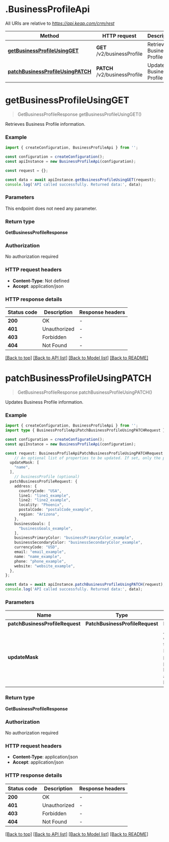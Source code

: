 # .BusinessProfileApi

All URIs are relative to *https://api.keap.com/crm/rest*

Method | HTTP request | Description
------------- | ------------- | -------------
[**getBusinessProfileUsingGET**](BusinessProfileApi.md#getBusinessProfileUsingGET) | **GET** /v2/businessProfile | Retrieve Business Profile
[**patchBusinessProfileUsingPATCH**](BusinessProfileApi.md#patchBusinessProfileUsingPATCH) | **PATCH** /v2/businessProfile | Update Business Profile


# **getBusinessProfileUsingGET**
> GetBusinessProfileResponse getBusinessProfileUsingGET()

Retrieves Business Profile information.

### Example


```typescript
import { createConfiguration, BusinessProfileApi } from '';

const configuration = createConfiguration();
const apiInstance = new BusinessProfileApi(configuration);

const request = {};

const data = await apiInstance.getBusinessProfileUsingGET(request);
console.log('API called successfully. Returned data:', data);
```


### Parameters
This endpoint does not need any parameter.


### Return type

**GetBusinessProfileResponse**

### Authorization

No authorization required

### HTTP request headers

 - **Content-Type**: Not defined
 - **Accept**: application/json


### HTTP response details
| Status code | Description | Response headers |
|-------------|-------------|------------------|
**200** | OK |  -  |
**401** | Unauthorized |  -  |
**403** | Forbidden |  -  |
**404** | Not Found |  -  |

[[Back to top]](#) [[Back to API list]](README.md#documentation-for-api-endpoints) [[Back to Model list]](README.md#documentation-for-models) [[Back to README]](README.md)

# **patchBusinessProfileUsingPATCH**
> GetBusinessProfileResponse patchBusinessProfileUsingPATCH()

Updates Business Profile information.

### Example


```typescript
import { createConfiguration, BusinessProfileApi } from '';
import type { BusinessProfileApiPatchBusinessProfileUsingPATCHRequest } from '';

const configuration = createConfiguration();
const apiInstance = new BusinessProfileApi(configuration);

const request: BusinessProfileApiPatchBusinessProfileUsingPATCHRequest = {
    // An optional list of properties to be updated. If set, only the provided properties will be updated and others will be skipped. (optional)
  updateMask: [
    "name",
  ],
    // businessProfile (optional)
  patchBusinessProfileRequest: {
    address: {
      countryCode: "USA",
      line1: "line1_example",
      line2: "line2_example",
      locality: "Phoenix",
      postalCode: "postalCode_example",
      region: "Arizona",
    },
    businessGoals: [
      "businessGoals_example",
    ],
    businessPrimaryColor: "businessPrimaryColor_example",
    businessSecondaryColor: "businessSecondaryColor_example",
    currencyCode: "USD",
    email: "email_example",
    name: "name_example",
    phone: "phone_example",
    website: "website_example",
  },
};

const data = await apiInstance.patchBusinessProfileUsingPATCH(request);
console.log('API called successfully. Returned data:', data);
```


### Parameters

Name | Type | Description  | Notes
------------- | ------------- | ------------- | -------------
 **patchBusinessProfileRequest** | **PatchBusinessProfileRequest**| businessProfile |
 **updateMask** |  | An optional list of properties to be updated. If set, only the provided properties will be updated and others will be skipped. | (optional) defaults to undefined


### Return type

**GetBusinessProfileResponse**

### Authorization

No authorization required

### HTTP request headers

 - **Content-Type**: application/json
 - **Accept**: application/json


### HTTP response details
| Status code | Description | Response headers |
|-------------|-------------|------------------|
**200** | OK |  -  |
**401** | Unauthorized |  -  |
**403** | Forbidden |  -  |
**404** | Not Found |  -  |

[[Back to top]](#) [[Back to API list]](README.md#documentation-for-api-endpoints) [[Back to Model list]](README.md#documentation-for-models) [[Back to README]](README.md)


